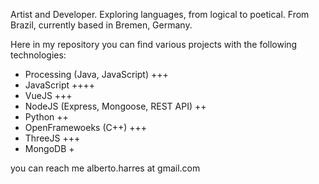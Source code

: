 Artist and Developer. Exploring languages, from logical to poetical. From Brazil, currently based in Bremen, Germany.

Here in my repository you can find various projects with the following technologies:
* Processing (Java, JavaScript) +++
* JavaScript ++++
* VueJS +++
* NodeJS (Express, Mongoose, REST API) ++
* Python ++
* OpenFramewoeks (C++) +++
* ThreeJS +++
* MongoDB + 

you can reach me alberto.harres at gmail.com
